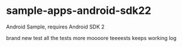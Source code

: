 # sample-apps-android-sdk22
Android Sample, requires Android SDK 2

brand new test
all the tests
more
moooore
teeeests
keeps working
log
